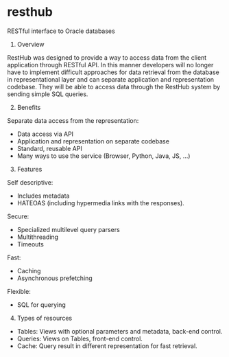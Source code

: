 resthub
=======

RESTful interface to Oracle databases

1. Overview

RestHub was designed to provide a way to access data from the client application through RESTful API. In this manner developers will no longer have to implement difficult approaches for data retrieval from the database in representational layer and can separate application and representation codebase. They will be able to access data through the RestHub system by sending simple SQL queries.

2. Benefits

Separate data access from the representation:

- Data access via API
- Application and representation on separate codebase
- Standard, reusable API
- Many ways to use the service (Browser, Python, Java, JS, ...)

3. Features

Self descriptive:

- Includes metadata
- HATEOAS (including hypermedia links with the responses).

Secure:

- Specialized multilevel query parsers
- Multithreading
- Timeouts

Fast:

- Caching
- Asynchronous prefetching

Flexible:

- SQL for querying

4. Types of resources

- Tables: Views with optional parameters and metadata, back-end control.
- Queries: Views on Tables, front-end control.
- Cache: Query result in different representation for fast retrieval.

